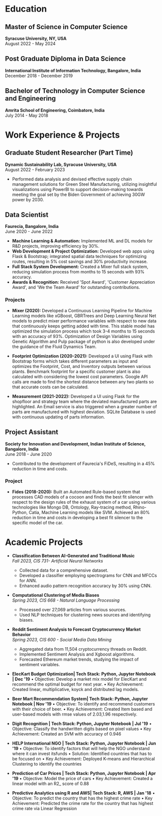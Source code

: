 # Education

## Master of Science in Computer Science
**Syracuse University, NY, USA**  
August 2022 - May 2024

## Post Graduate Diploma in Data Science
**International Institute of Information Technology, Bangalore, India**  
December 2018 - December 2019

## Bachelor of Technology in Computer Science and Engineering
**Amrita School of Engineering, Coimbatore, India**  
July 2014 - May 2018

# Work Experience & Projects

## Graduate Student Researcher (Part Time)
**Dynamic Sustainability Lab, Syracuse University, USA**  
August 2022 - February 2023  
- Performed data analysis and devised effective supply chain management solutions for Green Steel Manufacturing, utilizing insightful visualizations using PowerBI to support decision-making towards meeting the goal set by the Biden Government of achieving 30GW power by 2030.

## Data Scientist
**Faurecia, Bangalore, India**  
June 2020 - June 2022  
- **Machine Learning & Automation:** Implemented ML and DL models for R&D projects, improving efficiency by 30%.
- **Web Development & Project Optimization:** Developed web apps using Flask & Bootstrap; integrated spatial data techniques for optimizing routes, resulting in 5% cost savings and 30% productivity increase.
- **Full Stack System Development:** Created a Mixer full stack system, reducing simulation process from months to 15 seconds with 93% accuracy.
- **Awards & Recognition:** Received 'Spot Award', 'Customer Appreciation Award', and 'We the Team Award' for outstanding contributions.

### Projects
- **Mixer (2020):** Developed a Continuous Learning Pipeline for Machine Learning models like xGBoost, GBRTrees and Deep Learning Neural Net models to predict mixer performance variables with respect to new data that continuously keeps getting added with time. This stable model has optimized the simulation process which took 3-4 months to 15 seconds with an accuracy of 93%. Optimization of Design Variables using Genetic Algorithm and Pulp package of python is also developed under the guidance of the Fluid Dynamics Team.
  
- **Footprint Optimization (2020-2021):** Developed a UI using Flask with Bootstrap forms which takes different parameters as input and optimizes the Footprint, Cost, and Inventory outputs between various plants. Benchmark footprint for a specific customer plant is also calculated with considering the lowest cost parameters. Google API calls are made to find the shortest distance between any two plants so that accurate costs can be calculated.
  
- **Measurement (2021-2022):**  Developed a UI using Flask for the shopfloor and strategy team where the deviated manufactured parts are highlighted. An Email service is also triggered when a greater number of parts are manufactured with highest deviation. SQLite Database is used with continuous updating of parts information.
  
## Project Assistant
**Society for Innovation and Development, Indian Institute of Science, Bangalore, India**  
June 2018 - June 2020  
- Contributed to the development of Faurecia's FiDeS, resulting in a 45% reduction in time and costs.

### Project
- **Fides (2018-2020):** Built an Automated Rule-based system that processes CAD models of a cocoon and finds the best fit silencer with respect to the design rules of the exhaust system of a car using various technologies like Mongo DB, Ontology, Ray-tracing method, Rhino-Python, Catia, Machine Learning models like SVM. Achieved an 80% reduction in time and costs in developing a best fit silencer to the specific model of the car.

# Academic Projects

- **Classification Between AI-Generated and Traditional Music**  
  *Fall 2023, CIS 731- Artificial Neural Networks*  
  - Collected data for a comprehensive dataset.
  - Developed a classifier employing spectrograms for CNN and MFCCs for ANN.
  - Enhanced audio pattern recognition accuracy by 30% using CNN.

- **Computational Clustering of Media Biases**  
  *Spring 2023, CIS 668 - Natural Language Processing*  
  - Processed over 27,069 articles from various sources.
  - Used NLP techniques for clustering news sources and identifying biases.
  
- **Reddit Sentiment Analysis to Forecast Cryptocurrency Market Behavior**  
  *Spring 2023, CIS 600 - Social Media Data Mining*  
  - Aggregated data from 11,504 cryptocurrency threads on Reddit.
  - Implemented Sentiment Analysis and Xgboost algorithms.
  - Forecasted Ethereum market trends, studying the impact of sentiment variables.
 
- **ElecKart Budget Optimization| Tech Stack: Python, Jupyter Notebook | Dec '19**
  • Objective: Develop a market mix model for ElecKart and recommend the optimal budget for next year.
  • Key Achievement: Created linear, multiplicative, koyck and distributed lag models.
  
- **Beer Mart Recommendation System| Tech Stack: Python, Jupyter Notebook | Nov '19**
  • Objective: To identify and recommend
  customers with their choice of beer.
  • Key Achievement: Created Item based and user-based models with rmse values of 2.03,1.96 respectively.
  
- **Digit Recognition | Tech Stack: Python, Jupyter Notebook | Jul '19**
  • Objective: Classify the handwritten digits based on pixel values
  • Key Achievement: Created an SVM with accuracy of 0.946

- **HELP International NGO | Tech Stack: Python, Jupyter Notebook | Jun '19**
  • Objective: To identify factors that will help the NGO understand where it can invest itsfunds
  • Solution: Identified countries that has to be focused on
  • Key Achievement: Deployed K-means and Hierarchical Clustering to identify the countries

- **Prediction of Car Prices | Tech Stack: Python, Jupyter Notebook | Apr '19**
  • Objective: Model the price of cars
  • Key Achievement: Created a linear model with an R2_ score of 0.88
  
- **Predictive Analytics using R and AWS| Tech Stack: R, AWS | Jan '18**
  • Objective: To predict the country that has the highest crime rate
  • Key Achievement: Predicted the crime rate for the country that has highest crime rate via Linear Regression
